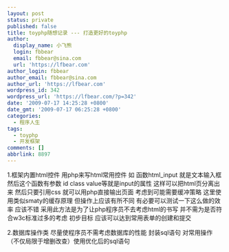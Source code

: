 ```yaml
---
layout: post
status: private
published: false
title: toyphp随想记录 --- 打造更好的toyphp
author:
  display_name: 小飞熊
  login: fbbear
  email: fbbear@sina.com
  url: 'https://lfbear.com'
author_login: fbbear
author_email: fbbear@sina.com
author_url: 'https://lfbear.com'
wordpress_id: 342
wordpress_url: 'https://lfbear.com/?p=342'
date: '2009-07-17 14:25:28 +0800'
date_gmt: '2009-07-17 06:25:28 +0800'
categories:
  - 程序人生
tags:
  - toyphp
  - 开发框架
comments: []
abbrlink: 8897
---
```

<p>1.框架内置html控件 用php来写html常用控件 如 函数html_input 就是文本输入框 然后这个函数有参数 id class value等就是input的属性 这样可以把html页分离出来 然后只要引用css 就可以用php直接输出页面 考虑到可能需要缓冲策略 这里使用类似smaty的缓存原理 但操作上应该有所不同 有必要可以测试一下这么做的效率 应该不错 采用此方法是为了让php程序员不去考虑html的书写 并不需为是否符合w3c标准过多的考虑 初步目标 应该可以达到常用表单的创建和提交</p>
<p>2.数据库操作类 尽量使程序员不需考虑数据库的性能 封装sql语句 对常用操作（不仅局限于增删改查）使用优化后的sql语句</p>
